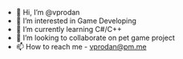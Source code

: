 - 👋 Hi, I’m @vprodan
- 👀 I’m interested in Game Developing
- 🌱 I’m currently learning C#/C++
- 💞️ I’m looking to collaborate on pet game project
- 📫 How to reach me - vprodan@pm.me
